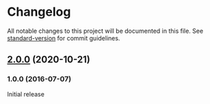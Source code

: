 # Changelog

All notable changes to this project will be documented in this file. See [standard-version](https://github.com/conventional-changelog/standard-version) for commit guidelines.

## [2.0.0](https://github.com/shnhrrsn/as-type/compare/v1.0.0...v2.0.0) (2020-10-21)

### 1.0.0 (2016-07-07)

Initial release
